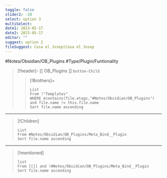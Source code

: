 ```yaml
---
toggle: false
slider2: -20
select: option 3
multiSelect: 
date1: 2023-05-17
date2: 2023-05-17
editor: ""
suggest: option 2
fileSuggest: Casa el Josep|Casa el Josep
---
```

#Notes/Obsidian/OB_Plugins  #Type/Plugin/Funtionality 
>[!header]- [[ OB_Plugins ]] `button-Child`  
>>[!Brothers]+ 
>>```dataview
>>List
>>From !"Templates"
>>WHERE econtains(file.etags,"#Notes/Obsidian/OB_Plugins") and file.name != this.file.name
>>Sort file.name ascending
>>```
***
>[!Children] 
>```dataview
>List
>From #Notes/Obsidian/OB_Plugins/Meta_Bind__Plugin 
>Sort file.name ascending
>```
***
>[!mentioned] 
>```dataview
>list
>From [[]] and !#Notes/Obsidian/OB_Plugins/Meta_Bind__Plugin 
>Sort file.name ascending
> ```

